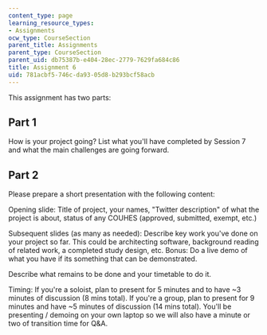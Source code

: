 ```yaml
---
content_type: page
learning_resource_types:
- Assignments
ocw_type: CourseSection
parent_title: Assignments
parent_type: CourseSection
parent_uid: db75387b-e404-28ec-2779-7629fa684c86
title: Assignment 6
uid: 781acbf5-746c-da93-05d8-b293bcf58acb
---
```


This assignment has two parts:

Part 1
------

How is your project going? List what you'll have completed by Session 7 and what the main challenges are going forward.

Part 2
------

Please prepare a short presentation with the following content:

Opening slide: Title of project, your names, "Twitter description" of what the project is about, status of any COUHES (approved, submitted, exempt, etc.)

Subsequent slides (as many as needed): Describe key work you've done on your project so far. This could be architecting software, background reading of related work, a completed study design, etc. Bonus: Do a live demo of what you have if its something that can be demonstrated.

Describe what remains to be done and your timetable to do it.

Timing: If you're a soloist, plan to present for 5 minutes and to have ~3 minutes of discussion (8 mins total). If you're a group, plan to present for 9 minutes and have ~5 minutes of discussion (14 mins total). You'll be presenting / demoing on your own laptop so we will also have a minute or two of transition time for Q&A.